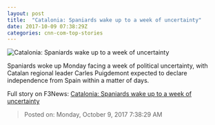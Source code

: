 ```yaml
---
layout: post
title:  "Catalonia: Spaniards wake up to a week of uncertainty"
date: 2017-10-09 07:38:29Z
categories: cnn-com-top-stories
---
```


![Catalonia: Spaniards wake up to a week of uncertainty](http://i2.cdn.cnn.com/cnnnext/dam/assets/171008140827-11-spain-catalonia-unity-protest-super-tease.jpg)

Spaniards woke up Monday facing a week of political uncertainty, with Catalan regional leader Carles Puigdemont expected to declare independence from Spain within a matter of days.


Full story on F3News: [Catalonia: Spaniards wake up to a week of uncertainty](http://www.f3nws.com/n/VcNgTD)

> Posted on: Monday, October 9, 2017 7:38:29 AM
